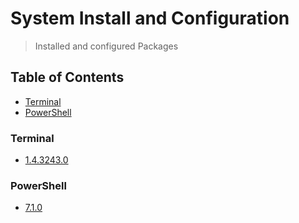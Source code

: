 # System Install and Configuration
> Installed and configured Packages

## Table of Contents
* [Terminal](#terminal)
* [PowerShell](#powershell)

### Terminal
* [1.4.3243.0](https://github.com/Cuates/windowsinstall/tree/main/system/terminal)

### PowerShell
* [7.1.0](https://github.com/Cuates/windowsinstall/tree/main/system/powershell)
